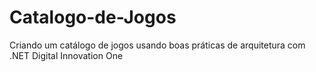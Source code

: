 # Catalogo-de-Jogos
Criando um catálogo de jogos usando boas práticas de arquitetura com .NET
Digital Innovation One
